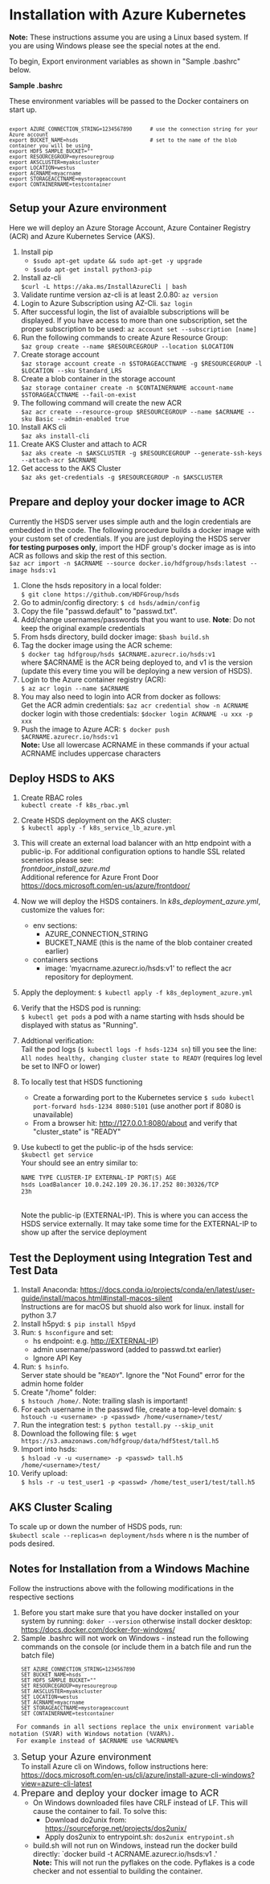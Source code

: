 <h1>Installation with Azure Kubernetes</h1>


**Note:** These instructions assume you are using a Linux based system. If you are using Windows please see the special notes at the end.

To begin, Export environment variables as shown in "Sample .bashrc" below.

**Sample .bashrc**

These environment variables will be passed to the Docker containers on start up.
<pre><code><small>
export AZURE_CONNECTION_STRING=1234567890      # use the connection string for your Azure account 
export BUCKET_NAME=hsds                        # set to the name of the blob container you will be using
export HDF5_SAMPLE_BUCKET=""
export RESOURCEGROUP=myresouregroup
export AKSCLUSTER=myakscluster
export LOCATION=westus
export ACRNAME=myacrname
export STORAGEACCTNAME=mystorageaccount
export CONTAINERNAME=testcontainer
</small></code></pre>


<h2> Setup your Azure environment </h2>

Here we will deploy an Azure Storage Account, Azure Container Registry (ACR) and Azure Kubernetes Service (AKS).

1. Install pip
   - `$sudo apt-get update && sudo apt-get -y upgrade`
   - `$sudo apt-get install python3-pip`
2. Install az-cli <br>`$curl -L https://aka.ms/InstallAzureCli | bash`</br>
3. Validate runtime version az-cli is at least 2.0.80: `az version`
4. Login to Azure Subscription using AZ-Cli. `$az login`
5. After successful login, the list of avaialble subscriptions will be displayed. If you have access to more than one subscription, set the proper subscription to be used: `az account set --subscription [name]`
6. Run the following commands to create Azure Resource Group:<br>`$az group create --name $RESOURCEGROUP --location $LOCATION`</br>
7. Create storage account <br>`$az storage account create -n $STORAGEACCTNAME -g $RESOURCEGROUP -l $LOCATION --sku Standard_LRS`</br>
8. Create a blob container in the storage account <br>`$az storage container create -n $CONTAINERNAME account-name $STORAGEACCTNAME --fail-on-exist`</br> 
9.  The following command will create the new ACR <br>`$az acr create --resource-group $RESOURCEGROUP --name $ACRNAME --sku Basic --admin-enabled true`</br>
10. Install AKS cli <br>`$az aks install-cli`</br>
11. Create AKS Cluster and attach to ACR <br>`$az aks create -n $AKSCLUSTER -g $RESOURCEGROUP --generate-ssh-keys --attach-acr $ACRNAME`</br>
12. Get access to the AKS Cluster <br>`$az aks get-credentials -g $RESOURCEGROUP -n $AKSCLUSTER`</br>

<h2>Prepare and deploy your docker image to ACR</h2>

Currently the HSDS server uses simple auth and the login credentials are embedded in the code. The following procedure builds a docker image with your custom set of credentials. If you are just deploying the HSDS server **for testing purposes only**, import the HDF group's docker image as is into ACR as follows and skip the rest of this section. <br>`$az acr import -n $ACRNAME --source docker.io/hdfgroup/hsds:latest --image hsds:v1`</br>


1. Clone the hsds repository in a local folder: <br>`$ git clone https://github.com/HDFGroup/hsds`</br>
2. Go to admin/config directory: `$ cd hsds/admin/config`
3. Copy the file "passwd.default" to "passwd.txt".  
4. Add/change usernames/passwords that you want to use. **Note**: Do not keep the original example credentials 
5. From hsds directory, build docker image:  `$bash build.sh`
6. Tag the docker image using the ACR scheme: <br>`$ docker tag hdfgroup/hsds $ACRNAME.azurecr.io/hsds:v1`</br>  where $ACRNAME is the ACR being deployed to, and v1 is the version (update this every time you will be deploying a new version of HSDS). 
7.  Login to the Azure container registry (ACR): <br>`$ az acr login --name $ACRNAME`</br>
8.  You may also need to login into ACR from docker as follows: <br>Get the ACR admin credentials: `$az acr credential show -n ACRNAME`</br>docker login with those credentials: `$docker login ACRNAME -u xxx -p xxx`
9. Push the image to Azure ACR: `$ docker push $ACRNAME.azurecr.io/hsds:v1`
<br>**Note:** Use all lowercase ACRNAME in these commands if your actual ACRNAME includes uppercase characters</br>


<h2>Deploy HSDS to AKS</h2>

1. Create RBAC roles <br>`kubectl create -f k8s_rbac.yml`</br>
2. Create HSDS deployment on the AKS cluster: <br>`$ kubectl apply -f k8s_service_lb_azure.yml` </br>
3. This will create an external load balancer with an http endpoint with a public-ip. For additional configuration options to handle SSL related scenerios please see:   <br>*frontdoor_install_azure.md*</br>
Additional reference for Azure Front Door <https://docs.microsoft.com/en-us/azure/frontdoor/>
4. Now we will deploy the HSDS containers. In *k8s_deployment_azure.yml*, customize the values for:
   - env sections:
     - AZURE_CONNECTION_STRING
     - BUCKET_NAME (this is the name of the blob container created earlier)
   - containers sections 
     - image: 'myacrname.azurecr.io/hsds:v1' to reflect the acr repository for deployment.

5. Apply the deployment: `$ kubectl apply -f k8s_deployment_azure.yml`
6.  Verify that the HSDS pod is running: <br>`$ kubectl get pods`  a pod with a name starting with hsds should be displayed with status as "Running".</br>
7.  Addtional verification: <br>Tail the pod logs (`$ kubectl logs -f hsds-1234 sn`) till you see the line: `All nodes healthy, changing cluster state to READY` (requires log level be set to INFO or lower)</br>
8.  To locally test that HSDS functioning 
       - Create a forwarding port to the Kubernetes service `$ sudo kubectl port-forward hsds-1234 8080:5101` (use another port if 8080 is unavailable)
       - From a browser hit: <http://127.0.0.1:8080/about> and verify that "cluster_state" is "READY"
9.  Use kubectl to get the public-ip of the hsds service: <br>`$kubectl get service`</br>Your should see an entry similar to: 
    <br><pre><small>NAME    TYPE           CLUSTER-IP     EXTERNAL-IP      PORT(S)        AGE
    hsds    LoadBalancer   10.0.242.109   20.36.17.252     80:30326/TCP   23h</small></pre></br>
    Note the public-ip (EXTERNAL-IP). This is where you can access the HSDS service externally. It may take some time for the EXTERNAL-IP to show up after the service deployment

<h2>Test the Deployment using Integration Test and Test Data</h2>    

1. Install Anaconda: <https://docs.conda.io/projects/conda/en/latest/user-guide/install/macos.html#install-macos-silent>  <br>Instructions are for macOS but shuold also work for linux. install for python 3.7</br>
2. Install h5pyd: `$ pip install h5pyd`
3.  Run: `$ hsconfigure` and set: 
       - hs endpoint: e.g. <http://EXTERNAL-IP>)
       - admin username/password (added to passwd.txt earlier)
       - Ignore API Key
4.  Run: `$ hsinfo`.  <br>Server state should be "`READY`".  Ignore the "Not Found" error for the admin home folder</br>
5.  Create "/home" folder: <br>`$ hstouch /home/`.  Note: trailing slash is important!</br>
6.  For each username in the passwd file, create a top-level domain: `$ hstouch -u <username> -p <passwd> /home/<username>/test/`
7.  Run the integration test: `$ python testall.py --skip_unit`
8.  Download the following file: `$ wget https://s3.amazonaws.com/hdfgroup/data/hdf5test/tall.h5`
9.  Import into hsds: <br>`$ hsload -v -u <username> -p <passwd> tall.h5 /home/<username>/test/`</br>
7. Verify upload: <br>`$ hsls -r -u test_user1 -p <passwd> /home/test_user1/test/tall.h5`</br>


<h2>AKS Cluster Scaling</h2>
    To scale up or down the number of HSDS pods, run: 
    <br><code>$kubectl scale --replicas=n deployment/hsds</code> where n is the number of pods desired.</br>


<h2>Notes for Installation from a Windows Machine</h2>

Follow the instructions above with the following modifications in the respective sections
1. Before you start make sure that you have docker installed on your system by running: `doker --version` otherwise install docker desktop: https://docs.docker.com/docker-for-windows/
2. Sample .bashrc will not work on Windows - instead run the following commands on the console (or include them in a batch file and run the batch file)
<pre><code><small>    SET AZURE_CONNECTION_STRING=1234567890     
    SET BUCKET_NAME=hsds                        
    SET HDF5_SAMPLE_BUCKET=""
    SET RESOURCEGROUP=myresouregroup
    SET AKSCLUSTER=myakscluster
    SET LOCATION=westus
    SET ACRNAME=myacrname
    SET STORAGEACCTNAME=mystorageaccount
    SET CONTAINERNAME=testcontainer</small></code></pre>
    
      For commands in all sections replace the unix environment variable notation (SVAR) with Windows notation (%VAR%). 
      For example instead of $ACRNAME use %ACRNAME%


3. <font size="4">Setup your Azure environment</font><br>To install Azure cli on Windows, follow instructions here: https://docs.microsoft.com/en-us/cli/azure/install-azure-cli-windows?view=azure-cli-latest<br>
4. <font size="4">Prepare and deploy your docker image to ACR</font><br>
   - On Windows downloaded files have CRLF instead of LF. This will cause the container to fail. To solve this:
     - Download do2unix from: https://sourceforge.net/projects/dos2unix/
     - Apply dos2unix to entrypoint.sh: `dos2unix entrypoint.sh`
   - build.sh will not run on Windows, instead run the docker build directly: `docker build -t ACRNAME.azurecr.io/hsds:v1 .' <br>**Note:** This will not run the pyflakes on the code. Pyflakes is a code checker and not essential to building the container.</br>




